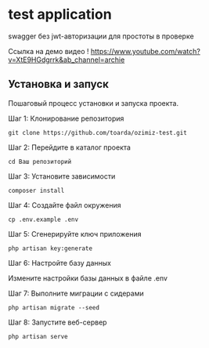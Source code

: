 # test application 
swagger без jwt-авторизации для простоты в проверке

Ссылка на демо видео
!
https://www.youtube.com/watch?v=XtE9HGdgrrk&ab_channel=archie

## Установка и запуск

Пошаговый процесс установки и запуска проекта.

Шаг 1: Клонирование репозитория
```
git clone https://github.com/toarda/ozimiz-test.git
```
Шаг 2: Перейдите в каталог проекта
```
cd Ваш репозиторий
```
Шаг 3: Установите зависимости
```
composer install
```
Шаг 4: Создайте файл окружения
```
cp .env.example .env
```
Шаг 5: Сгенерируйте ключ приложения
```
php artisan key:generate
```
Шаг 6: Настройте базу данных

Измените настройки базы данных в файле .env

Шаг 7: Выполните миграции с сидерами
```
php artisan migrate --seed
```
Шаг 8: Запустите веб-сервер
```
php artisan serve
```

